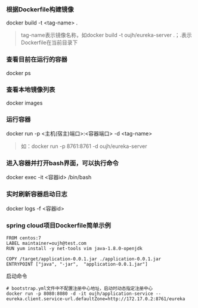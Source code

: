 ### 根据Dockerfile构建镜像
docker build -t \<tag-name\> .
> tag-name表示镜像名称，如docker build -t oujh/eureka-server .；.表示Dockerfile在当前目录下

### 查看目前在运行的容器
docker ps

### 查看本地镜像列表
docker images

### 运行容器
docker run -p <主机(宿主)端口>:<容器端口> -d \<tag-name\>
> 如：docker run -p 8761:8761 -d oujh/eureka-server

### 进入容器并打开bash界面，可以执行命令
docker exec -it <容器id> /bin/bash

### 实时刷新容器启动日志
docker logs -f <容器id>

### spring cloud项目Dockerfile简单示例
```
FROM centos:7
LABEL maintainer=oujh@test.com
RUN yum install -y net-tools vim java-1.8.0-openjdk

COPY /target/application-0.0.1.jar ./application-0.0.1.jar
ENTRYPOINT ["java", "-jar",  "application-0.0.1.jar"]
```
启动命令
```
# bootstrap.yml文件中不配置注册中心地址，启动时动态指定注册中心
docker run -p 8080:8080 -d -it oujh/application-service --eureka.client.service-url.defaultZone=http://172.17.0.2:8761/eureka
```